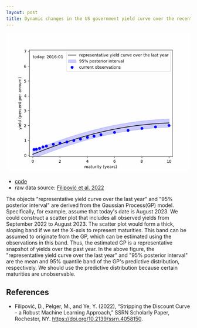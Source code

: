 ```yaml
---
layout: post
title: Dynamic changes in the US government yield curve over the recent years
---
```


![about_fig.gif](/images/2023-10-3-dyn_yields.gif)

- [code](https://github.com/econPreference/econPreference.github.io/blob/master/codes/dyn_yields.py)
- raw data source: [Filipović et al. 2022](https://www.discount-bond-data.org)

The objects "representative yield curve over the last year" and "95% posterior interval" are derived from the Gaussian Process(GP) model. Specifically, for example, assume that today's date is August 2023. We could construct a scatter plot that includes all observed yields from September 2022 to August 2023. The scatter plot would form a thick, sloping band if we set the X-axis to represent maturities. This band can be assumed to originate from the GP, which can be estimated using the observations in this band. Thus, the estimated GP is a representative snapshot of yields over the past year. In the above figure, the "representative yield curve over the last year" and "95% posterior interval" are the mean and 95% quantile band of the GP's predictive distribution, respectively. We should use the predictive distribution because certain maturities are unobservable.

## References

- Filipović, D., Pelger, M., and Ye, Y. (2022), “Stripping the Discount Curve - a Robust Machine Learning Approach,” SSRN Scholarly Paper, Rochester, NY. https://doi.org/10.2139/ssrn.4058150.
